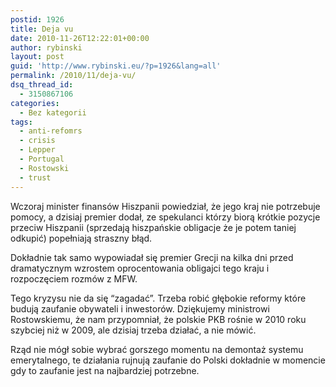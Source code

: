 ```yaml
---
postid: 1926
title: Deja vu
date: 2010-11-26T12:22:01+00:00
author: rybinski
layout: post
guid: 'http://www.rybinski.eu/?p=1926&lang=all'
permalink: /2010/11/deja-vu/
dsq_thread_id:
  - 3150867106
categories:
  - Bez kategorii
tags:
  - anti-refomrs
  - crisis
  - Lepper
  - Portugal
  - Rostowski
  - trust
---
```

Wczoraj minister finansów Hiszpanii powiedział, że jego kraj nie potrzebuje pomocy, a dzisiaj premier dodał, ze spekulanci którzy biorą krótkie pozycje przeciw Hiszpanii (sprzedają hiszpańskie obligacje że je potem taniej odkupić) popełniają straszny błąd.

Dokładnie tak samo wypowiadał się premier Grecji na kilka dni przed dramatycznym wzrostem oprocentowania obligajci tego kraju i rozpoczęciem rozmów z MFW.

Tego kryzysu nie da się “zagadać”. Trzeba robić głębokie reformy które budują zaufanie obywateli i inwestorów. Dziękujemy ministrowi Rostowskiemu, że nam przypomniał, że polskie PKB rośnie w 2010 roku szybciej niż w 2009, ale dzisiaj trzeba działać, a nie mówić.

Rząd nie mógł sobie wybrać gorszego momentu na demontaż systemu emerytalnego, te działania rujnują zaufanie do Polski dokładnie w momencie gdy to zaufanie jest na najbardziej potrzebne.
